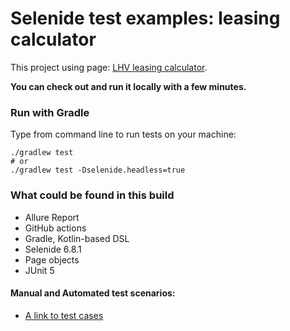Selenide test examples: leasing calculator
================================

This project using page: [LHV leasing calculator](https://www.lhv.ee/en/leasing).

**You can check out and run it locally with a few minutes.**

### Run with Gradle

Type from command line to run tests on your machine:

```
./gradlew test
# or
./gradlew test -Dselenide.headless=true
```

### What could be found in this build

- Allure Report
- GitHub actions
- Gradle, Kotlin-based DSL
- Selenide 6.8.1
- Page objects
- JUnit 5

#### Manual and Automated test scenarios:

* [A link to test cases](manual_test_cases.md)
